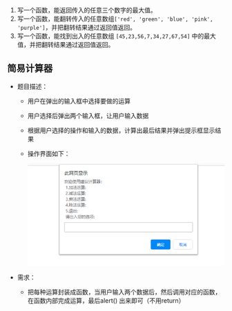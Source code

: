 1. 写一个函数，能返回传入的任意三个数字的最大值。
2. 写一个函数，能翻转传入的任意数组`['red', 'green', 'blue', 'pink', 'purple']`，并把翻转结果通过返回值返回。
3. 写一个函数，能找到出入的任意数组 `[45,23,56,7,34,27,67,54]` 中的最大值，并把翻转结果通过返回值返回。

##  简易计算器

- 题目描述：

  - 用户在弹出的输入框中选择要做的运算

  - 用户选择后弹出两个输入框，让用户输入数据 

  - 根据用户选择的操作和输入的数据，计算出最后结果并弹出提示框显示结果

  - 操作界面如下：

    ![](images\4.gif)

- 需求：

  - 把每种运算封装成函数，当用户输入两个数据后，然后调用对应的函数，在函数内部完成运算，最后alert() 出来即可（不用return）